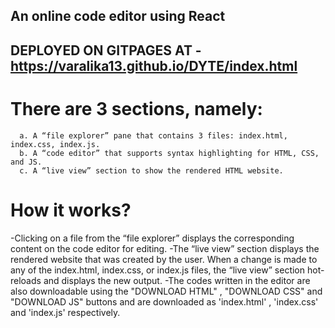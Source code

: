 ## An online code editor using React 



## DEPLOYED ON GITPAGES AT - https://varalika13.github.io/DYTE/index.html



 # There are 3 sections, namely:
      a. A “file explorer” pane that contains 3 files: index.html, index.css, index.js.
      b. A “code editor” that supports syntax highlighting for HTML, CSS, and JS.
      c. A “live view” section to show the rendered HTML website.
      
 # How it works?
  -Clicking on a file from the “file explorer” displays the corresponding content on
the code editor for editing.
  -The “live view” section displays the rendered website that was created by the
user. When a change is made to any of the index.html, index.css, or index.js files,
the “live view” section hot-reloads and displays the new output.
  -The codes written in the editor are also downloadable using the "DOWNLOAD HTML" , "DOWNLOAD CSS" and "DOWNLOAD JS" buttons and are downloaded as 'index.html' , 'index.css' and 'index.js' respectively.
  
